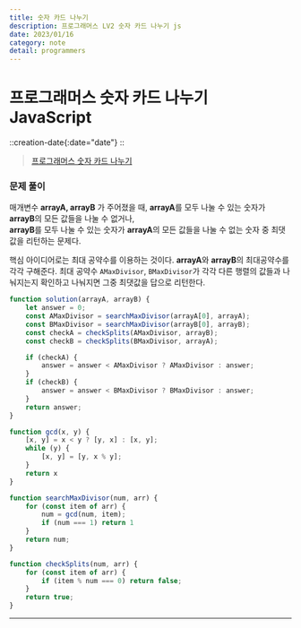 ```yaml
---
title: 숫자 카드 나누기
description: 프로그래머스 LV2 숫자 카드 나누기 js
date: 2023/01/16
category: note
detail: programmers
---
```


# 프로그래머스 숫자 카드 나누기 JavaScript
::creation-date{:date="date"}
::

> <a href="https://school.programmers.co.kr/learn/courses/30/lessons/135807" target="_blank" class="font-bold">프로그래머스 숫자 카드 나누기</a>

### 문제 풀이
매개변수 **arrayA, arrayB** 가 주어졌을 때, **arrayA**를 모두 나눌 수 있는 숫자가 **arrayB**의 모든 값들을 나눌 수 없거나,  
 **arrayB**를 모두 나눌 수 있는 숫자가 **arrayA**의 모든 값들을 나눌 수 없는 숫자 중 최댓값을 리턴하는 문제다.

핵심 아이디어로는 최대 공약수를 이용하는 것이다. **arrayA**와 **arrayB**의 최대공약수를 각각 구해준다. 최대 공약수 `AMaxDivisor`, `BMaxDivisor`가 각각 다른 행렬의 값들과 나눠지는지 확인하고 나눠지면 그중 최댓값을 답으로 리턴한다.

``` js
function solution(arrayA, arrayB) {
    let answer = 0;
    const AMaxDivisor = searchMaxDivisor(arrayA[0], arrayA);
    const BMaxDivisor = searchMaxDivisor(arrayB[0], arrayB);    
    const checkA = checkSplits(AMaxDivisor, arrayB);
    const checkB = checkSplits(BMaxDivisor, arrayA);

    if (checkA) {
        answer = answer < AMaxDivisor ? AMaxDivisor : answer;
    }
    if (checkB) {
        answer = answer < BMaxDivisor ? BMaxDivisor : answer;
    }
    return answer;
}

function gcd(x, y) {
    [x, y] = x < y ? [y, x] : [x, y];
    while (y) {
        [x, y] = [y, x % y];
    }
    return x
}

function searchMaxDivisor(num, arr) {
    for (const item of arr) {
        num = gcd(num, item);
        if (num === 1) return 1
    }
    return num;
}

function checkSplits(num, arr) {
    for (const item of arr) {
        if (item % num === 0) return false;
    }
    return true;
}
```

---